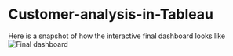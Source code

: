 # Customer-analysis-in-Tableau

Here is a snapshot of how the interactive final dashboard looks like
![Final dashboard](https://github.com/Samuel-Muchai-Kuria/Customer-analysis-in-Tableau/assets/88973172/d6c34509-98fb-4f51-afb8-676b5aaf4361)

